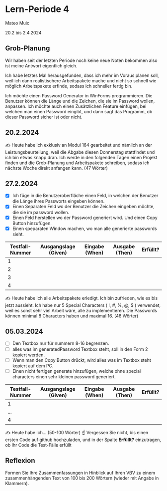 # Lern-Periode 4

Mateo Muic

20.2 bis 2.4.2024

## Grob-Planung

Wir haben seit der letzten Periode noch keine neue Noten bekommen also ist meine Antwort eigentlich gleich. 

Ich habe letztes Mal herausgefunden, dass ich mehr im Voraus planen soll, weil ich dann realistischere Arbeitspakete mache und nicht so schnell wie möglich Arbeitspakete erfinde, sodass ich schneller fertig bin.

Ich möchte einen Password Generator in WinForms programmieren. Die Benutzer können die Länge und die Zeichen, die sie im Password wollen, anpassen. Ich möchte auch einen Zusätzlichen Feature einfügen, bei welchen man einen Password eingibt, und dann sagt das Programm, ob dieser Password sicher ist oder nicht. 


## 20.2.2024

✍️ Heute habe ich exklusiv an Modul 164 gearbeitet und nämlich an der Leistungsbeurteilung, weil die Abgabe diesen Donnerstag stattfindet und ich bin etwas knapp dran. Ich werde in den folgenden Tagen einen Projekt finden und die Grob-Planung  und Arbeitspakete schreiben, sodass ich nächste Woche direkt anfangen kann.  (47 Wörter)

## 27.2.2024

- [x] Ich füge in die Benutzeroberfläche einen Feld, in welchen der Benutzer die Länge ihres Passworts eingeben können.
- [x] Einen Separaten Feld wo der Benutzer die Zeichen eingeben möchte, die sie im password wollen.
- [x] Einen Feld herstellen wo der Password generiert wird. Und einen Copy Button hinzufügen.
- [x] Einen speparaten Window machen, wo man alle generierte passwords sieht.

| Testfall-Nummer | Ausgangslage (Given) | Eingabe (When) | Ausgabe (Then) | Erfüllt? |
| --------------- | -------------------- | -------------- | -------------- | -------- |
| 1               |                      |                |                |          |
| 2               |                      |                |                |          |
| 3               |                      |                |                |          |
| 4               |                      |                |                |          |

✍️ Heute habe ich alle Arbeitspakete erledigt. Ich bin zufrieden, wie es bis jetzt aussieht. Ich habe nur 5 Special Characters ( !, #, %, @, $ ) verwendet, weil es sonst sehr viel Arbeit wäre, alle zu implementieren. Die Passwords können minimal 8 Characters haben und maximal 16. (48 Wörter)

## 05.03.2024

- [ ] Den Textbox nur für nummern 8-16 begrenzen.
- [ ] alles was im generatedPassword Textbox steht, soll in den Form 2 kopiert werden.
- [ ] Wenn man den Copy Button drückt, wird alles was im Textbox steht kopiert auf dem PC.
- [ ] Einen nicht fertigen generate hinzufügen, welche ohne special characters einen sehr kleinen password generiert. 

| Testfall-Nummer | Ausgangslage (Given) | Eingabe (When) | Ausgabe (Then) | Erfüllt? |
| --------------- | -------------------- | -------------- | -------------- | -------- |
| 1               |                      |                |                |          |
| ...             |                      |                |                |          |
| 4               |                      |                |                |          |

✍️ Heute habe ich... (50-100 Wörter)
☝️ Vergessen Sie nicht, bis einen ersten Code auf github hochzuladen, und in der Spalte **Erfüllt?** einzutragen, ob Ihr Code die Test-Fälle erfüllt



## Reflexion

Formen Sie Ihre Zusammenfassungen in Hinblick auf Ihren VBV zu einem zusammenhängenden Text von 100 bis 200 Wörtern (wieder mit Angabe in Klammern).
